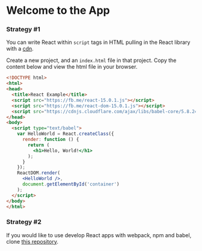 # Welcome to the App

### Strategy #1

You can write React within `script` tags in HTML pulling in the React library with a [cdn](http://www.webopedia.com/TERM/C/CDN.html).

Create a new project, and an `index.html` file in that project. Copy the content below and view the html file in your browser.

```html
<!DOCTYPE html>
<html>
<head>
  <title>React Example</title>
  <script src="https://fb.me/react-15.0.1.js"></script>
  <script src="https://fb.me/react-dom-15.0.1.js"></script>
  <script src="https://cdnjs.cloudflare.com/ajax/libs/babel-core/5.8.24/browser.min.js"></script>
</head>
<body>
  <script type="text/babel">
    var HelloWorld = React.createClass({
      render: function () {
        return (
          <h1>Hello, World!</h1>
        );
      }
    });
    ReactDOM.render(
      <HelloWorld />,
      document.getElementById('container')
    );
  </script>
</body>
</html>
```

### Strategy #2

If you would like to use develop React apps with webpack, npm and babel, clone [this repository](https://github.com/applegrain/super-simple-react-project).
